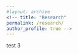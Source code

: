```yaml
---
#layout: archive
<!-- title: "Research"
permalink: /research/
author_profile: true -->
---
```


test 3
